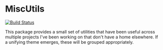 # MiscUtils

[![Build Status](https://travis-ci.org/AustinPrivett/MiscUtils.jl.svg?branch=master)](https://travis-ci.org/AustinPrivett/MiscUtils.jl)

This package provides a small set of utilities that have been useful across multiple projects I've been working on that don't have a home elsewhere. If a unifying theme emerges, these will be grouped appropriately.
